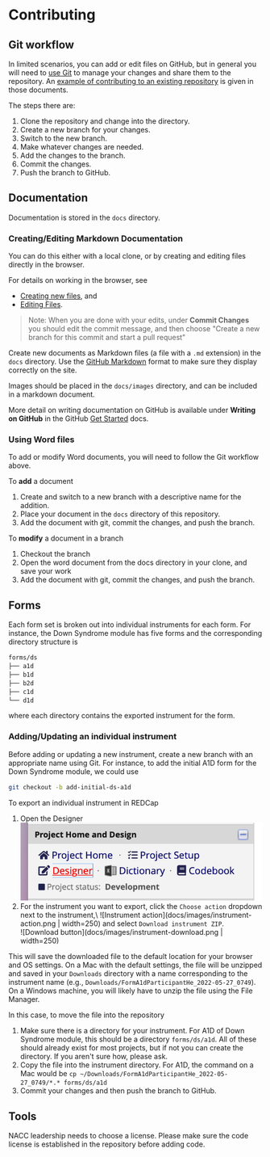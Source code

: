 # Contributing

## Git workflow

In limited scenarios, you can add or edit files on GitHub, but in general you will need to [use Git](https://docs.github.com/en/get-started/using-git) to manage your changes and share them to the repository.
An [example of contributing to an existing repository](https://docs.github.com/en/get-started/using-git/about-git#example-contribute-to-an-existing-repository) is given in those documents.

The steps there are:
1. Clone the repository and change into the directory.
2. Create a new branch for your changes.
3. Switch to the new branch.
4. Make whatever changes are needed.
5. Add the changes to the branch.
6. Commit the changes.
7. Push the branch to GitHub.

## Documentation

Documentation is stored in the `docs` directory.

### Creating/Editing Markdown Documentation
You can do this either with a local clone, or by creating and editing files directly in the browser.

For details on working in the browser, see
* [Creating new files](https://docs.github.com/en/repositories/working-with-files/managing-files/creating-new-files), and
* [Editing Files](https://docs.github.com/en/repositories/working-with-files/managing-files/editing-files).

> Note: When you are done with your edits, under **Commit Changes** you should edit the commit message, and then choose "Create a new branch for this commit and start a pull request"

Create new documents as Markdown files (a file with a `.md` extension) in the `docs` directory.
Use the [GitHub Markdown](https://docs.github.com/en/get-started/writing-on-github/getting-started-with-writing-and-formatting-on-github/basic-writing-and-formatting-syntax)
format to make sure they display correctly on the site.

Images should be placed in the `docs/images` directory, and can be included in a markdown document.

More detail on writing documentation on GitHub is available under **Writing on GitHub** in the GitHub [Get Started](https://docs.github.com/en/get-started) docs.

### Using Word files

To add or modify Word documents, you will need to follow the Git workflow above.

To **add** a document

1. Create and switch to a new branch with a descriptive name for the addition.
2. Place your document in the `docs` directory of this repository.
3. Add the document with git, commit the changes, and push the branch.

To **modify** a document in a branch

1. Checkout the branch
2. Open the word document from the docs directory in your clone, and save your work
3. Add the document with git, commit the changes, and push the branch.


## Forms

Each form set is broken out into individual instruments for each form. 
For instance, the Down Syndrome module has five forms and the corresponding directory structure is

```bash
forms/ds
├── a1d
├── b1d
├── b2d
├── c1d
└── d1d
```

where each directory contains the exported instrument for the form.

### Adding/Updating an individual instrument

Before adding or updating a new instrument, create a new branch with an appropriate name using Git.
For instance, to add the initial A1D form for the Down Syndrome module, we could use

```bash
git checkout -b add-initial-ds-a1d
```

To export an individual instrument in REDCap

1. Open the Designer\
   ![Location of designer link](docs/images/designer.png)
2. For the instrument you want to export, click the `Choose action` dropdown next to the instrument,\ 
   ![Instrument action](docs/images/instrument-action.png | width=250)
   and select `Download instrument ZIP`.\
   ![Download button](docs/images/instrument-download.png | width=250)

This will save the downloaded file to the default location for your browser and OS settings.
On a Mac with the default settings, the file will be unzipped and saved in your `Downloads` directory with a name corresponding to the instrument name (e.g., `Downloads/FormA1dParticipantHe_2022-05-27_0749`).
On a Windows machine, you will likely have to unzip the file using the File Manager.

In this case, to move the file into the repository 

1. Make sure there is a directory for your instrument.
   For A1D of Down Syndrome module, this should be a directory `forms/ds/a1d`.
   All of these should already exist for most projects, but if not you can create the directory.
   If you aren't sure how, please ask.
2. Copy the file into the instrument directory.
   For A1D, the command on a Mac would be `cp ~/Downloads/FormA1dParticipantHe_2022-05-27_0749/*.* forms/ds/a1d`
3. Commit your changes and then push the branch to GitHub.


## Tools

NACC leadership needs to choose a license.
Please make sure the code license is established in the repository before adding code.

